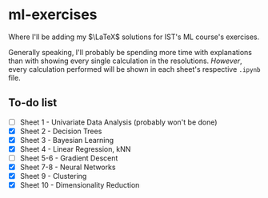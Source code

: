 # ml-exercises

Where I'll be adding my $\LaTeX$ solutions for IST's ML course's exercises.

Generally speaking, I'll probably be spending more time with explanations than
with showing every single calculation in the resolutions.
_However_, every calculation performed will be shown in each sheet's respective `.ipynb` file.

## To-do list

- [ ] Sheet 1 - Univariate Data Analysis (probably won't be done)
- [x] Sheet 2 - Decision Trees
- [x] Sheet 3 - Bayesian Learning
- [x] Sheet 4 - Linear Regression, kNN
- [ ] Sheet 5-6 - Gradient Descent
- [x] Sheet 7-8 - Neural Networks
- [x] Sheet 9 - Clustering
- [x] Sheet 10 - Dimensionality Reduction
